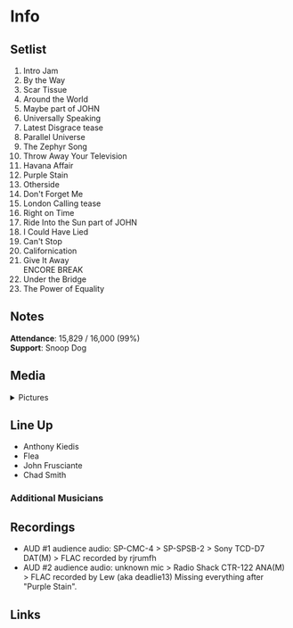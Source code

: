 # Info

## Setlist

1. Intro Jam
2. By the Way
3. Scar Tissue
4. Around the World
5. Maybe part of JOHN
6. Universally Speaking
7. Latest Disgrace tease
8. Parallel Universe
9. The Zephyr Song
10. Throw Away Your Television
11. Havana Affair
12. Purple Stain
13. Otherside
14. Don't Forget Me
15. London Calling tease
16. Right on Time
17. Ride Into the Sun part of JOHN
18. I Could Have Lied
19. Can't Stop
20. Californication
21. Give It Away
<br> ENCORE BREAK
22. Under the Bridge
23. The Power of Equality

## Notes

**Attendance**: 15,829 / 16,000 (99%)
<br>
**Support**: Snoop Dog

## Media 

<details>
  <summary>Pictures</summary>
  <!--<img alt="Setlist" title="Setlist" src="_.jpg" height="200" />-->
</details>

## Line Up

* Anthony Kiedis
* Flea
* John Frusciante
* Chad Smith

### Additional Musicians

## Recordings

* AUD #1 audience audio: SP-CMC-4 > SP-SPSB-2 > Sony TCD-D7 DAT(M) > FLAC recorded by rjrumfh 
* AUD #2 audience audio: unknown mic > Radio Shack CTR-122 ANA(M) > FLAC recorded by Lew (aka deadlie13) Missing everything after "Purple Stain".

## Links
